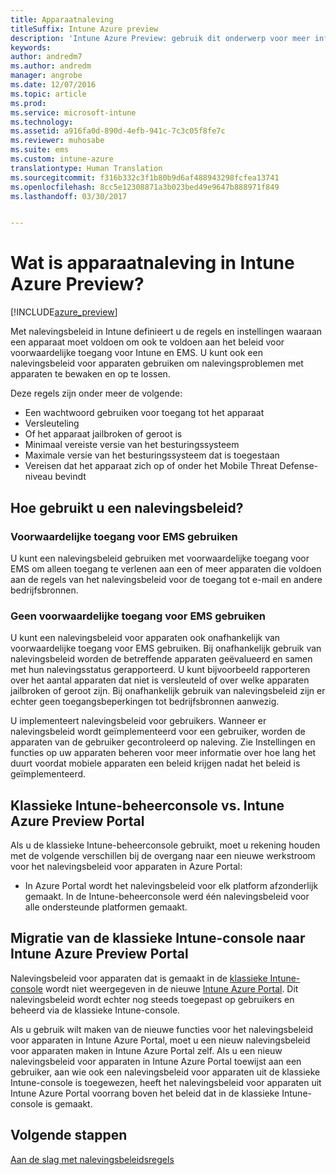 ```yaml
---
title: Apparaatnaleving
titleSuffix: Intune Azure preview
description: 'Intune Azure Preview: gebruik dit onderwerp voor meer informatie over apparaatnaleving in Microsoft Intune'
keywords: 
author: andredm7
ms.author: andredm
manager: angrobe
ms.date: 12/07/2016
ms.topic: article
ms.prod: 
ms.service: microsoft-intune
ms.technology: 
ms.assetid: a916fa0d-890d-4efb-941c-7c3c05f8fe7c
ms.reviewer: muhosabe
ms.suite: ems
ms.custom: intune-azure
translationtype: Human Translation
ms.sourcegitcommit: f316b332c3f1b80b9d6af488943298fcfea13741
ms.openlocfilehash: 8cc5e12308871a3b023bed49e9647b888971f849
ms.lasthandoff: 03/30/2017


---
```


# <a name="what-is-device-compliance-in-intune-azure-preview"></a>Wat is apparaatnaleving in Intune Azure Preview?

[!INCLUDE[azure_preview](../includes/azure_preview.md)]

Met nalevingsbeleid in Intune definieert u de regels en instellingen waaraan een apparaat moet voldoen om ook te voldoen aan het beleid voor voorwaardelijke toegang voor Intune en EMS. U kunt ook een nalevingsbeleid voor apparaten gebruiken om nalevingsproblemen met apparaten te bewaken en op te lossen. 

Deze regels zijn onder meer de volgende:

- Een wachtwoord gebruiken voor toegang tot het apparaat
- Versleuteling
- Of het apparaat jailbroken of geroot is
- Minimaal vereiste versie van het besturingssysteem
- Maximale versie van het besturingssysteem dat is toegestaan
- Vereisen dat het apparaat zich op of onder het Mobile Threat Defense-niveau bevindt

<!---##  Concepts
Following are some terms and concepts that are useful to understanding how to use compliance policies.

### Device compliance requirements
Compliance requirements are essentially rules like requiring a device PIN or encryption that you can specify as required or not required for a compliance policy.

### Actions for noncompliance

You can specify what needs to happen when a device is determined as noncompliant. This can be a sequence of actions during a specific time.
When you specify these actions, Intune will automatically initiate them in the sequence you specify. See the following example of a sequence of
actions for a device that continues to be in the noncompliant status for
a week:

-   When the device is first determined to be non-compliant, an email with noncompliant notification is sent to the user.

-   3 days after initial noncompliance state, a follow up reminder is sent to the user.

-   5 days after initial noncompliance state, a final reminder with a notification that access to company resources will be blocked on the device in 2 days if the compliance issues are not remediated is sent to the user.

-   7 days after initial noncompliance state, access to company resources is blocked. This requires that you have conditional access policy that specifies that access from noncompliant devices should    be blocked for services such as Exchange and SharePoint.

### Grace Period

This is the time between when a device is first determined as
noncompliant to when access to company resources on that device is blocked. This time allows for time that the user has to resolve
compliance issues on the device. You can also use this time to create your action sequences to send notifications to the user before their access is blocked.

Remember that you need to implement conditional access policies in addition to compliance policies in order for access to company resources to be blocked.--->

##  <a name="how-should-i-use-a-device-compliance-policy"></a>Hoe gebruikt u een nalevingsbeleid?

### <a name="using-ems-conditional-access"></a>Voorwaardelijke toegang voor EMS gebruiken
U kunt een nalevingsbeleid gebruiken met voorwaardelijke toegang voor EMS om alleen toegang te verlenen aan een of meer apparaten die voldoen aan de regels van het nalevingsbeleid voor de toegang tot e-mail en andere bedrijfsbronnen.

### <a name="not-using-ems-conditional-access"></a>Geen voorwaardelijke toegang voor EMS gebruiken
U kunt een nalevingsbeleid voor apparaten ook onafhankelijk van voorwaardelijke toegang voor EMS gebruiken.
Bij onafhankelijk gebruik van nalevingsbeleid worden de betreffende apparaten geëvalueerd en samen met hun nalevingsstatus gerapporteerd. U kunt bijvoorbeeld rapporteren over het aantal apparaten dat niet is versleuteld of over welke apparaten jailbroken of geroot zijn. Bij onafhankelijk gebruik van nalevingsbeleid zijn er echter geen toegangsbeperkingen tot bedrijfsbronnen aanwezig.

U implementeert nalevingsbeleid voor gebruikers. Wanneer er nalevingsbeleid wordt geïmplementeerd voor een gebruiker, worden de apparaten van de gebruiker gecontroleerd op naleving. Zie Instellingen en functies op uw apparaten beheren voor meer informatie over hoe lang het duurt voordat mobiele apparaten een beleid krijgen nadat het beleid is geïmplementeerd.

##  <a name="intune-classic-admin-console-vs-intune-azure-preview-portal"></a>Klassieke Intune-beheerconsole vs. Intune Azure Preview Portal

Als u de klassieke Intune-beheerconsole gebruikt, moet u rekening houden met de volgende verschillen bij de overgang naar een nieuwe werkstroom voor het nalevingsbeleid voor apparaten in Azure Portal:

-   In Azure Portal wordt het nalevingsbeleid voor elk platform afzonderlijk gemaakt. In de Intune-beheerconsole werd één nalevingsbeleid voor alle ondersteunde platformen gemaakt.

<!--- -   In the Azure portal, you have the ability to specify actions and notifications that are intiated when a device is determined to be noncompliant. This ability does not exist in the Intune admin console.

-   In the Azure portal, you can set a grace period to allow time for the end-user to get their device back to compliance status before they completely lose the ability to get company data on their device. This is not available in the Intune admin console.--->

##  <a name="migration-from-intune-classic-console-to-intune-azure-preview-portal"></a>Migratie van de klassieke Intune-console naar Intune Azure Preview Portal

Nalevingsbeleid voor apparaten dat is gemaakt in de [klassieke Intune-console](https://manage.microsoft.com) wordt niet weergegeven in de nieuwe [Intune Azure Portal](https://portal.azure.com). Dit nalevingsbeleid wordt echter nog steeds toegepast op gebruikers en beheerd via de klassieke Intune-console.

Als u gebruik wilt maken van de nieuwe functies voor het nalevingsbeleid voor apparaten in Intune Azure Portal, moet u een nieuw nalevingsbeleid voor apparaten maken in Intune Azure Portal zelf. Als u een nieuw nalevingsbeleid voor apparaten in Intune Azure Portal toewijst aan een gebruiker, aan wie ook een nalevingsbeleid voor apparaten uit de klassieke Intune-console is toegewezen, heeft het nalevingsbeleid voor apparaten uit Intune Azure Portal voorrang boven het beleid dat in de klassieke Intune-console is gemaakt.

##  <a name="next-steps"></a>Volgende stappen

[Aan de slag met nalevingsbeleidsregels](get-started-with-device-compliance.md)


<!---### See also

Conditional access--->

